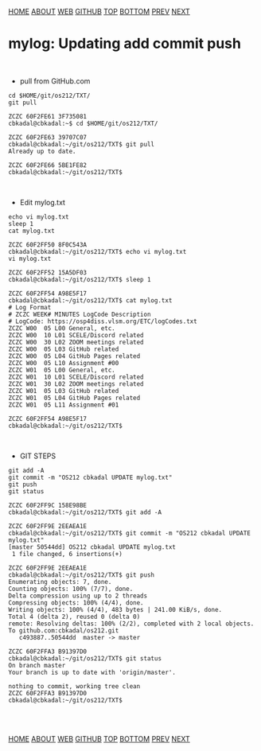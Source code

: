 ---
---
[HOME](index.md)
[ABOUT](README.md)
[WEB](https://osp4diss.vlsm.org/)
[GITHUB](/https://github.com/os2xx/osp4diss)
[TOP](#)
[BOTTOM](#endofpage)
[PREV](osp-113.md)
[NEXT](index.md)

# mylog: Updating add commit push
<br>

* pull from GitHub.com

```
cd $HOME/git/os212/TXT/
git pull

```

```
ZCZC 60F2FE61 3F735081
cbkadal@cbkadal:~$ cd $HOME/git/os212/TXT/

ZCZC 60F2FE63 39707C07
cbkadal@cbkadal:~/git/os212/TXT$ git pull
Already up to date.

ZCZC 60F2FE66 5BE1FE82
cbkadal@cbkadal:~/git/os212/TXT$ 

```

<br>

* Edit mylog.txt

```
echo vi mylog.txt
sleep 1
cat mylog.txt

```

```
ZCZC 60F2FF50 8F0C543A
cbkadal@cbkadal:~/git/os212/TXT$ echo vi mylog.txt
vi mylog.txt

ZCZC 60F2FF52 15A5DF03
cbkadal@cbkadal:~/git/os212/TXT$ sleep 1

ZCZC 60F2FF54 A98E5F17
cbkadal@cbkadal:~/git/os212/TXT$ cat mylog.txt
# Log Format
# ZCZC WEEK# MINUTES LogCode Description
# LogCode: https://osp4diss.vlsm.org/ETC/logCodes.txt
ZCZC W00  05 L00 General, etc.
ZCZC W00  10 L01 SCELE/Discord related
ZCZC W00  30 L02 ZOOM meetings related
ZCZC W00  05 L03 GitHub related
ZCZC W00  05 L04 GitHub Pages related
ZCZC W00  05 L10 Assignment #00
ZCZC W01  05 L00 General, etc.
ZCZC W01  10 L01 SCELE/Discord related
ZCZC W01  30 L02 ZOOM meetings related
ZCZC W01  05 L03 GitHub related
ZCZC W01  05 L04 GitHub Pages related
ZCZC W01  05 L11 Assignment #01

ZCZC 60F2FF54 A98E5F17
cbkadal@cbkadal:~/git/os212/TXT$ 

```
<br>

* GIT STEPS

```
git add -A
git commit -m "OS212 cbkadal UPDATE mylog.txt"
git push
git status

```

```
ZCZC 60F2FF9C 158E98BE
cbkadal@cbkadal:~/git/os212/TXT$ git add -A

ZCZC 60F2FF9E 2EEAEA1E
cbkadal@cbkadal:~/git/os212/TXT$ git commit -m "OS212 cbkadal UPDATE mylog.txt"
[master 50544dd] OS212 cbkadal UPDATE mylog.txt
 1 file changed, 6 insertions(+)

ZCZC 60F2FF9E 2EEAEA1E
cbkadal@cbkadal:~/git/os212/TXT$ git push
Enumerating objects: 7, done.
Counting objects: 100% (7/7), done.
Delta compression using up to 2 threads
Compressing objects: 100% (4/4), done.
Writing objects: 100% (4/4), 483 bytes | 241.00 KiB/s, done.
Total 4 (delta 2), reused 0 (delta 0)
remote: Resolving deltas: 100% (2/2), completed with 2 local objects.
To github.com:cbkadal/os212.git
   c493887..50544dd  master -> master

ZCZC 60F2FFA3 B91397D0
cbkadal@cbkadal:~/git/os212/TXT$ git status
On branch master
Your branch is up to date with 'origin/master'.

nothing to commit, working tree clean
ZCZC 60F2FFA3 B91397D0
cbkadal@cbkadal:~/git/os212/TXT$ 

```

<br id="endofpage"><br>

[HOME](index.md)
[ABOUT](README.md)
[WEB](https://osp4diss.vlsm.org/)
[GITHUB](/https://github.com/os2xx/osp4diss)
[TOP](#)
[BOTTOM](#endofpage)
[PREV](osp-113.md)
[NEXT](index.md)

